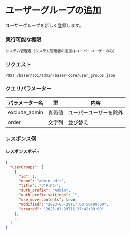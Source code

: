 # ユーザーグループの追加

ユーザーグループを新しく登録します。

### 実行可能な権限
```
システム管理者（システム管理者の追加はユーパーユーザーのみ）
```

### リクエスト
```
POST /baser/api/admin/baser-core/user_groups.json
``` 

### クエリパラメーター

| パラメーター名           | 型 | 内容          |
|-------------------| --- |-------------|
| exclude_admin            | 真偽値 | ユーパーユーザーを除外 |
| order             | 文字列 | 並び替え        |

### レスポンス例
#### レスポンスボディ
```json
{
  "userGroups": [
    {
      "id": 1,
      "name": "admin edit",
      "title": "アドミン",
      "auth_prefix": "Admin",
      "auth_prefix_settings": "",
      "use_move_contents": true,
      "modified": "2023-03-29T17:00:58+09:00",
      "created": "2023-03-29T16:37:42+09:00"
    },
    ...
  ]
}

```
